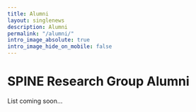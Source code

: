 ```yaml
---
title: Alumni
layout: singlenews
description: Alumni
permalink: "/alumni/"
intro_image_absolute: true
intro_image_hide_on_mobile: false
---
```


# SPINE Research Group Alumni 

List coming soon...
